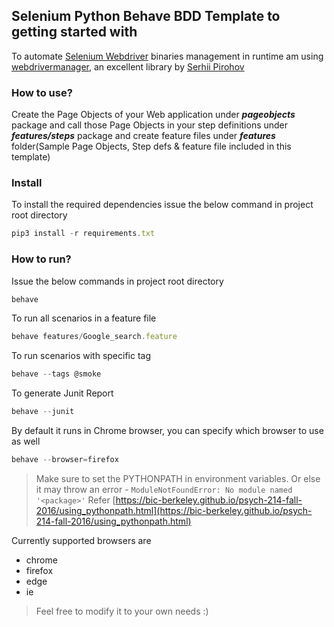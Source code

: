 ## Selenium Python Behave BDD Template to getting started with

To automate [Selenium Webdriver](https://docs.seleniumhq.org/projects/webdriver/) binaries management in runtime am using [webdrivermanager](https://github.com/SergeyPirogov/webdriver_manager), an excellent library by [Serhii Pirohov](https://github.com/SergeyPirogov)

### How to use?
Create the Page Objects of your Web application under **_pageobjects_** package and call those Page Objects in your  step definitions under **_features/steps_** package and create feature files under **_features_** folder(Sample Page Objects, Step defs & feature file included in this template)

### Install
To install the required dependencies issue the below command in project root directory
```javascript
pip3 install -r requirements.txt
```

### How to run?
Issue the below commands in project root directory

```javascript
behave
```
To run all scenarios in a feature file
```javascript
behave features/Google_search.feature
```
To run scenarios with specific tag
```javascript
behave --tags @smoke
```
To generate Junit Report
```javascript
behave --junit
```
By default it runs in Chrome browser, you can specify which browser to use as well
```javascript
behave --browser=firefox
```
> Make sure to set the PYTHONPATH in environment variables.  Or else it may throw an error - ```ModuleNotFoundError: No module named '<package>'```
> Refer [https://bic-berkeley.github.io/psych-214-fall-2016/using_pythonpath.html](https://bic-berkeley.github.io/psych-214-fall-2016/using_pythonpath.html)


Currently supported browsers are
* chrome
* firefox
* edge
* ie

> Feel free to modify it to your own needs :)